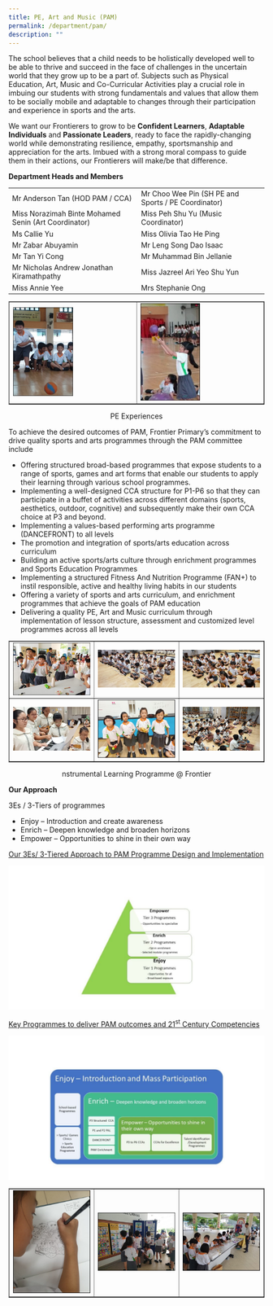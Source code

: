 ```yaml
---
title: PE, Art and Music (PAM)
permalink: /department/pam/
description: ""
---
```

<p>The school believes that a child needs to be holistically developed well to be able to thrive and succeed in the face of challenges in the uncertain world that they grow up to be a part of. Subjects such as Physical Education, Art, Music and Co-Curricular Activities play a crucial role in imbuing our students with strong fundamentals and values that allow them to be socially mobile and adaptable to changes through their participation and experience in sports and the arts.</p>
<p>We want our Frontierers to grow to be&nbsp;<strong>Confident Learners</strong>,&nbsp;<strong>Adaptable Individuals</strong>&nbsp;and&nbsp;<strong>Passionate Leaders</strong>, ready to face the rapidly-changing world while demonstrating resilience, empathy, sportsmanship and appreciation for the arts. Imbued with a strong moral compass to guide them in their actions, our Frontierers will make/be that difference.</p>
<p><strong>Department Heads and Members</strong></p>
<table>
<tbody>
<tr>
<td width="312">Mr Anderson Tan (HOD PAM / CCA)</td>
<td width="312">Mr Choo Wee Pin (SH PE and Sports / PE Coordinator)</td>
</tr>
<tr>
<td width="312">Miss Norazimah Binte Mohamed Senin (Art Coordinator)</td>
<td width="312">Miss Peh Shu Yu (Music Coordinator)</td>
</tr>
<tr>
<td width="312">Ms Callie Yu</td>
<td width="312">Miss Olivia Tao He Ping</td>
</tr>
<tr>
<td width="312">Mr Zabar Abuyamin</td>
<td width="312">Mr Leng Song Dao Isaac</td>
</tr>
<tr>
<td width="312">Mr Tan Yi Cong</td>
<td width="312">Mr Muhammad Bin Jellanie</td>
</tr>
<tr>
<td width="312">Mr Nicholas Andrew Jonathan Kiramathpathy</td>
<td width="312">Miss Jazreel Ari Yeo Shu Yun</td>
</tr>
<tr>
<td width="312">Miss Annie Yee</td>
<td width="312">Mrs Stephanie Ong</td>
</tr>
</tbody>
</table>
<table style="border-collapse: collapse; width: 100%;" border="1">
<tbody>
<tr>
<td style="width: 50%;"><img style="width: 50%;" src="/images/pamd1.jpg"></td>
<td style="width: 50%;"><img style="width: 50%;" src="/images/pamd2.jpg"></td>
</tr>
</tbody>
</table>
<p style="text-align: center;">PE Experiences</p>
<p>To achieve the desired outcomes of PAM, Frontier Primary&rsquo;s commitment to drive quality sports and arts programmes through the PAM committee include</p>
<ul>
<li>Offering structured broad-based programmes that expose students to a range of sports, games and art forms that enable our students to apply their learning through various school programmes.</li>
<li>Implementing a well-designed CCA structure for P1-P6 so that they can participate in a buffet of activities across different domains (sports, aesthetics, outdoor, cognitive) and subsequently make their own CCA choice at P3 and beyond.</li>
<li>Implementing a values-based performing arts programme (DANCEFRONT) to all levels</li>
<li>The promotion and integration of sports/arts education across curriculum</li>
<li>Building an active sports/arts culture through enrichment programmes and Sports Education Programmes</li>
<li>Implementing a structured Fitness And Nutrition Programme (FAN+) to instil responsible, active and healthy living habits in our students</li>
<li>Offering a variety of sports and arts curriculum, and enrichment programmes that achieve the goals of PAM education</li>
<li>Delivering a quality PE, Art and Music curriculum through implementation of lesson structure, assessment and customized level programmes across all levels</li>
</ul>
<table style="border-collapse: collapse; width: 100%;" border="1">
<tbody>
<tr>
<td style="width: 33.3333%;"><img src="/images/pamd3.jpg"></td>
<td style="width: 33.3333%;"><img src="/images/pamd4.jpg"></td>
<td style="width: 33.3333%;"><img src="/images/pamd5.jpg"></td>
</tr>
<tr>
<td style="width: 33.3333%;"><img src="/images/pamd6.jpg"></td>
<td style="width: 33.3333%;"><img src="/images/pamd7.jpg"></td>
<td style="width: 33.3333%;"><img src="/images/pamd8.jpg"></td>
</tr>
</tbody>
</table>
<p style="text-align: center;">nstrumental Learning Programme @ Frontier</p>
<p><strong>Our Approach</strong></p>
<p>3Es / 3-Tiers of programmes</p>
<ul>
<li>Enjoy &ndash; Introduction and create awareness</li>
<li>Enrich &ndash; Deepen knowledge and broaden horizons</li>
<li>Empower &ndash; Opportunities to shine in their own way</li>
</ul>
<p><u>Our 3Es/ 3-Tiered Approach to PAM Programme Design and Implementation</u></p>
<img src="/images/pamd9.jpg">
<p><u>Key Programmes to deliver PAM outcomes and 21<sup>st</sup>&nbsp;Century Competencies</u></p>
<img src="/images/pamd10.jpg">
<table style="border-collapse: collapse; width: 100%;" border="1">
<tbody>
<tr>
<td style="width: 33.3333%;"><img src="/images/pamd11.jpg"></td>
<td style="width: 33.3333%;"><img src="/images/pamd12.jpg"></td>
<td style="width: 33.3333%;"><img src="/images/pamd13.jpg"></td>
</tr>
</tbody>
</table>